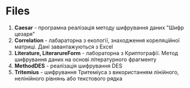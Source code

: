 # Files

1. <b>Caesar</b> - програмна реалізація методу шифрування даних "Шифр цезаря"
2. <b>Сorrelation</b> - лабараторна з екології, знаходження кореляційної матриці. Дані завантажуються з Excel
3. <b>Literature, LiterarureForm</b> - лабораторна з Криптографії. Метод шифрування даних на основі літературного фрагменту
4. <b>MethodDES</b> - реалізація шифрування DES
5. <b>Tritemius</b> - шифрування Тритеміуса з використанням лінійного, нелінійного рівнянь або текстового рядка

